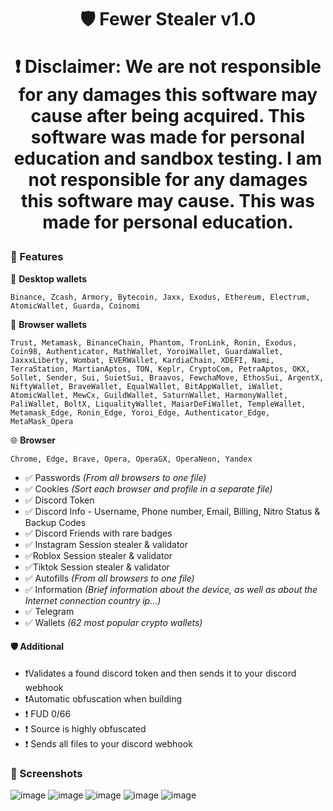 <h1 align="center">
🛡️ Fewer Stealer v1.0

❗️ Disclaimer: We are not responsible for any damages this software may cause after being acquired. This software was made for personal education and sandbox testing. I am not responsible for any damages this software may cause. This was made for personal education.


### 📝 Features

🧊 **Desktop wallets**

   `Binance, Zcash, Armory, Bytecoin, Jaxx, Exodus, Ethereum, Electrum, AtomicWallet, Guarda, Coinomi`

🦊 **Browser wallets**

   `Trust, Metamask, BinanceChain, Phantom, TronLink, Ronin, Exodus, Coin98, Authenticator, MathWallet, YoroiWallet, GuardaWallet, JaxxxLiberty, Wombat, EVERWallet, KardiaChain, XDEFI, Nami, TerraStation, MartianAptos, TON, Keplr, CryptoCom, PetraAptos, OKX, Sollet, Sender, Sui, SuietSui, Braavos, FewchaMove, EthosSui, ArgentX, NiftyWallet, BraveWallet, EqualWallet, BitAppWallet, iWallet, AtomicWallet, MewCx, GuildWallet, SaturnWallet, HarmonyWallet, PaliWallet, BoltX, LiqualityWallet, MaiarDeFiWallet, TempleWallet, Metamask_Edge, Ronin_Edge, Yoroi_Edge, Authenticator_Edge, MetaMask_Opera`

🌐 **Browser**

   `Chrome, Edge, Brave, Opera, OperaGX, OperaNeon, Yandex`
- ✅ Passwords _(From all browsers to one file)_
- ✅ Cookies _(Sort each browser and profile in a separate file)_
- ✅ Discord Token
- ✅ Discord Info - Username, Phone number, Email, Billing, Nitro Status & Backup Codes
- ✅ Discord Friends with rare badges
- ✅ Instagram Session stealer & validator
- ✅Roblox Session stealer & validator 
- ✅Tiktok Session stealer & validator 
- ✅ Autofills _(From all browsers to one file)_
- ✅ Information _(Brief information about the device, as well as about the Internet connection country ip...)_
- ✅ Telegram
- ✅ Wallets _(62 most popular crypto wallets)_

#### 🛡️ Additional
- ❗️Validates a found discord token and then sends it to your discord webhook
- ❗️Automatic obfuscation when building
- ❗️ FUD 0/66
- ❗️ Source is highly obfuscated
- ❗️ Sends all files to your discord webhook



### 📸 Screenshots
![image](https://github.com/paralox399/fewer-stealer/assets/54511577/39ba8760-baf9-4a67-bb0f-44ec951aa805)
![image](https://github.com/paralox399/fewer-stealer/assets/54511577/c3870c64-9c31-4e86-8111-cee8a01edba5)
![image](https://github.com/paralox399/fewer-stealer/assets/54511577/b9c292cc-64c7-46e5-b7f6-1f1f2e178d2a)
![image](https://github.com/paralox399/fewer-stealer/assets/54511577/dc7a45a1-d866-4420-bcb8-08fafa99e4cf)
![image](https://github.com/paralox399/fewer-stealer/assets/54511577/28f574b6-2e79-4588-a47c-1b784048eda9)


